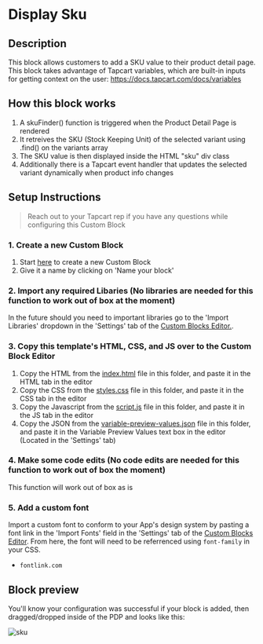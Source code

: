 # Display Sku

## Description
This block allows customers to add a SKU value to their product detail page.
This block takes advantage of Tapcart variables, which are built-in inputs for getting context on the user: https://docs.tapcart.com/docs/variables

## How this block works
1. A skuFinder() function is triggered when the Product Detail Page is rendered
2. It retreives the SKU (Stock Keeping Unit) of the selected variant using .find() on the variants array
3. The SKU value is then displayed inside the HTML "sku" div class
4. Additionally there is a Tapcart event handler that updates the selected variant dynamically when product info changes

## Setup Instructions
> Reach out to your Tapcart rep if you have any questions while configuring this Custom Block

### 1. Create a new Custom Block
1. Start [here](https://app.tapcart.com/custom-blocks) to create a new Custom Block
2. Give it a name by clicking on 'Name your block'

### 2. Import any required Libaries (No libraries are needed for this function to work out of box at the moment)
In the future should you need to important libraries go to the 'Import Libraries' dropdown in the 'Settings' tab of the [Custom Blocks Editor.](https://app.tapcart.com/custom-blocks).

### 3. Copy this template's HTML, CSS, and JS over to the Custom Block Editor
1. Copy the HTML from the [index.html](#) file in this folder, and paste it in the HTML tab in the editor
2. Copy the CSS from the [styles.css](#) file in this folder, and paste it in the CSS tab in the editor
3. Copy the Javascript from the [script.js](#) file in this folder, and paste it in the JS tab in the editor
4. Copy the JSON from the [variable-preview-values.json](#) file in this folder, and paste it in the Variable Preview Values text box in the editor (Located in the 'Settings' tab)

### 4. Make some code edits (No code edits are needed for this function to work out of box the moment)  
This function will work out of box as is


### 5. Add a custom font
Import a custom font to conform to your App's design system by pasting a font link in the 'Import Fonts' field in the 'Settings' tab of the [Custom Blocks Editor](https://app.tapcart.com/custom-blocks). From here, the font will need to be referrenced using `font-family` in your CSS.

- `fontlink.com`


## Block preview
You'll know your configuration was successful if your block is added, then dragged/dropped inside of the PDP and looks like this:

![sku](https://user-images.githubusercontent.com/122114430/217879992-03d12337-cf29-40f5-89a2-43c90a65c229.png)


